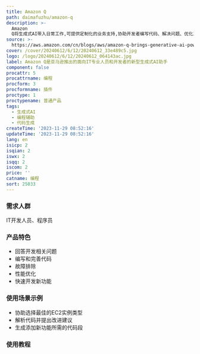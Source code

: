 ```yaml
---
title: Amazon Q
path: daimafuzhu/amazon-q
description: >-
  Amazon
  Q将生成式AI带入日常工作,可提供定制化的业务支持,协助开发者编写代码、解决问题、优化工作负载等,从而简化应用程序开发的全部阶段。它可以快速回答问题、编写代码、故障排除和生成新功能代码。
source: >-
  https://aws.amazon.com/cn/blogs/aws/amazon-q-brings-generative-ai-powered-assistance-to-it-pros-and-developers-preview/
cover: /cover/20240612/6/12/20240612_33e489c5.jpg
logo: /logo/20240612/6/12/20240612_064143ac.jpg
label: Amazon Q是亚马逊推出的面向IT专业人员和开发者的新型生成式AI助手
component: false
procattr: 5
procattrname: 编程
procform: 3
procformname: 插件
proctype: 1
proctypename: 普通产品
tags:
  - 生成式AI
  - 编程辅助
  - 代码生成
createTime: '2023-11-29 08:52:16'
updateTime: '2023-11-29 08:52:16'
lang: en
isicp: 2
isqian: 2
iswx: 2
isqq: 2
iscom: 2
price: ''
catname: 编程
sort: 25033
---
```




### 需求人群
IT开发人员、程序员

### 产品特色
- 回答开发相关问题
- 编写和完善代码
- 故障排除
- 性能优化
- 快速开发新功能

### 使用场景示例
- 协助选择最佳的EC2实例类型
- 解析代码并提出改进建议
- 生成添加新功能所需的代码段

### 使用教程


  
